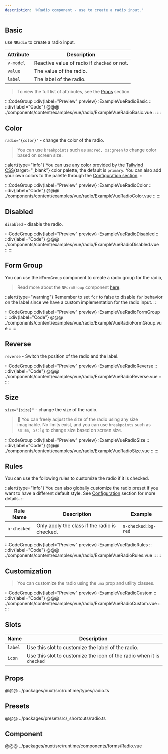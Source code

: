 ```yaml
---
description: 'NRadio component - use to create a radio input.'
---
```


## Basic

use `NRadio` to create a radio input.

| Attribute | Description                                  |
| --------- | -------------------------------------------- |
| `v-model` | Reactive value of radio if `checked` or not. |
| `value`   | The value of the radio.                      |
| `label`   | The label of the radio.                      |

> To view the full list of attributes, see the [Props](#props) section.

:::CodeGroup
::div{label="Preview" preview}
  :ExampleVueRadioBasic
::
::div{label="Code"}
@@@ ./components/content/examples/vue/radio/ExampleVueRadioBasic.vue
::
:::

## Color

`radio="{color}"` - change the color of the radio.

> You can use `breakpoints` such as `sm:red, xs:green` to change color based on screen size.

::alert{type="info"}
You can use any color provided by the [Tailwind CSS](https://tailwindcss.com/docs/customizing-colors){target="_blank"} color palette, the default is `primary`. You can also add your own colors to the palette through the [Configuration section](/#getting-started/configuration).
::

:::CodeGroup
::div{label="Preview" preview}
  :ExampleVueRadioColor
::
::div{label="Code"}
@@@ ./components/content/examples/vue/radio/ExampleVueRadioColor.vue
::
:::

## Disabled

`disabled` - disable the radio.

:::CodeGroup
::div{label="Preview" preview}
  :ExampleVueRadioDisabled
::
::div{label="Code"}
@@@ ./components/content/examples/vue/radio/ExampleVueRadioDisabled.vue
::
:::

## Form Group

You can use the `NFormGroup` component to create a radio group for the radio,

> Read more about the `NFormGroup` component [here](form-group).

::alert{type="warning"}
  Remember to set `for` to false to disable `for` behavior on the label since we have a custom implementation for the radio input.
::

:::CodeGroup
::div{label="Preview" preview}
  :ExampleVueRadioFormGroup
::
::div{label="Code"}
@@@ ./components/content/examples/vue/radio/ExampleVueRadioFormGroup.vue
::
:::

## Reverse

`reverse` - Switch the position of the radio and the label.

:::CodeGroup
::div{label="Preview" preview}
  :ExampleVueRadioReverse
::
::div{label="Code"}
@@@ ./components/content/examples/vue/radio/ExampleVueRadioReverse.vue
::
:::

## Size

`size="{size}"` - change the size of the radio.

> 🚀 You can freely adjust the size of the radio using any size imaginable. No limits exist, and you can use `breakpoints` such as `sm:sm, xs:lg` to change size based on screen size.

:::CodeGroup
::div{label="Preview" preview}
  :ExampleVueRadioSize
::
::div{label="Code"}
@@@ ./components/content/examples/vue/radio/ExampleVueRadioSize.vue
::
:::

## Rules

You can use the following rules to customize the radio if it is checked.

::alert{type="info"}
  You can also globally customize the radio preset if you want to have a different default style. See [Configuration](/#getting-started/configuration) section for more details.
::

| Rule Name   | Description                                   | Example            |
| ----------- | --------------------------------------------- | ------------------ |
| `n-checked` | Only apply the class if the radio is checked. | `n-checked:bg-red` |

:::CodeGroup
::div{label="Preview" preview}
  :ExampleVueRadioRules
::
::div{label="Code"}
@@@ ./components/content/examples/vue/radio/ExampleVueRadioRules.vue
::
:::

## Customization

> You can customize the radio using the `una` prop and utility classes.

:::CodeGroup
::div{label="Preview" preview}
  :ExampleVueRadioCustom
::
::div{label="Code"}
@@@ ./components/content/examples/vue/radio/ExampleVueRadioCustom.vue
::
:::

## Slots

| Name    | Description                                                           |
| ------- | --------------------------------------------------------------------- |
| `label` | Use this slot to customize the label of the radio.                    |
| `icon`  | Use this slot to customize the icon of the radio when it is `checked` |

## Props
@@@ ../packages/nuxt/src/runtime/types/radio.ts

## Presets
@@@ ../packages/preset/src/_shortcuts/radio.ts

## Component
@@@ ../packages/nuxt/src/runtime/components/forms/Radio.vue
